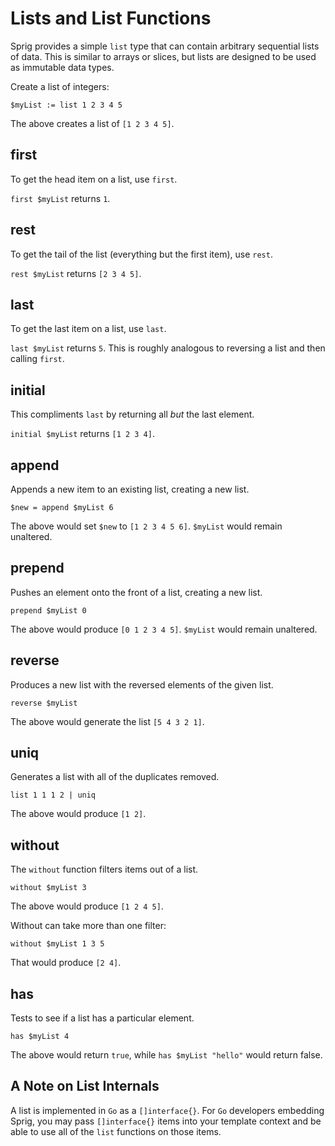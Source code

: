 # Lists and List Functions

Sprig provides a simple `list` type that can contain arbitrary sequential lists
of data. This is similar to arrays or slices, but lists are designed to be used
as immutable data types.

Create a list of integers:

```
$myList := list 1 2 3 4 5
```

The above creates a list of `[1 2 3 4 5]`.

## first

To get the head item on a list, use `first`.

`first $myList` returns `1`.

## rest

To get the tail of the list (everything but the first item), use `rest`.

`rest $myList` returns `[2 3 4 5]`.

## last

To get the last item on a list, use `last`.

`last $myList` returns `5`. This is roughly analogous to reversing a list and
then calling `first`.

## initial

This compliments `last` by returning all _but_ the last element.

`initial $myList` returns `[1 2 3 4]`.

## append

Appends a new item to an existing list, creating a new list.

```
$new = append $myList 6
```

The above would set `$new` to `[1 2 3 4 5 6]`. `$myList` would remain unaltered.

## prepend

Pushes an element onto the front of a list, creating a new list.

```
prepend $myList 0
```

The above would produce `[0 1 2 3 4 5]`. `$myList` would remain unaltered.

## reverse

Produces a new list with the reversed elements of the given list.

```
reverse $myList
```

The above would generate the list `[5 4 3 2 1]`.

## uniq

Generates a list with all of the duplicates removed.

```
list 1 1 1 2 | uniq
```

The above would produce `[1 2]`.

## without

The `without` function filters items out of a list.

```
without $myList 3
```

The above would produce `[1 2 4 5]`.

Without can take more than one filter:

```
without $myList 1 3 5
```

That would produce `[2 4]`.

##  has

Tests to see if a list has a particular element.

```
has $myList 4
```

The above would return `true`, while `has $myList "hello"` would return false.

## A Note on List Internals

A list is implemented in `Go` as a `[]interface{}`. For `Go` developers embedding
Sprig, you may pass `[]interface{}` items into your template context and be
able to use all of the `list` functions on those items.
